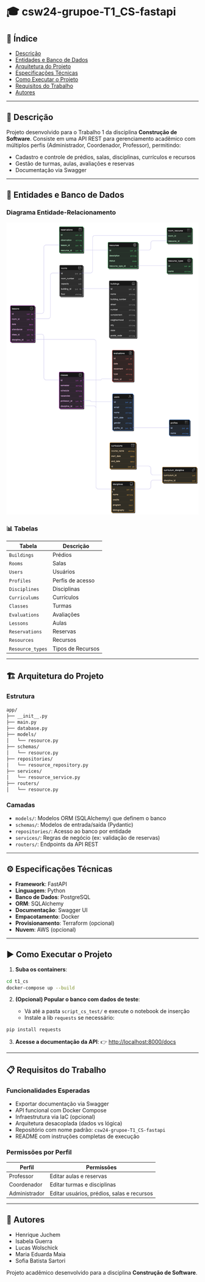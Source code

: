 # 🎓 csw24-grupoe-T1\_CS-fastapi

## 📑 Índice

* [Descrição](#📘-descrição)
* [Entidades e Banco de Dados](#🧱-entidades-e-banco-de-dados)
* [Arquitetura do Projeto](#🏗️-arquitetura-do-projeto)
* [Especificações Técnicas](#⚙️-especificações-técnicas)
* [Como Executar o Projeto](#▶️-como-executar-o-projeto)
* [Requisitos do Trabalho](#📋-requisitos-do-trabalho)
* [Autores](#👥-autores)

---

## 📘 Descrição

Projeto desenvolvido para o Trabalho 1 da disciplina **Construção de Software**.
Consiste em uma API REST para gerenciamento acadêmico com múltiplos perfis (Administrador, Coordenador, Professor), permitindo:

* Cadastro e controle de prédios, salas, disciplinas, currículos e recursos
* Gestão de turmas, aulas, avaliações e reservas
* Documentação via Swagger

---

## 🧱 Entidades e Banco de Dados

### Diagrama Entidade-Relacionamento

![Diagrama Entidade-Relacionamento](diagram-bd.png)

### 📊 Tabelas

| Tabela           | Descrição         |
| ---------------- | ----------------- |
| `Buildings`      | Prédios           |
| `Rooms`          | Salas             |
| `Users`          | Usuários          |
| `Profiles`       | Perfis de acesso  |
| `Disciplines`    | Disciplinas       |
| `Curriculums`    | Currículos        |
| `Classes`        | Turmas            |
| `Evaluations`    | Avaliações        |
| `Lessons`        | Aulas             |
| `Reservations`   | Reservas          |
| `Resources`      | Recursos          |
| `Resource_types` | Tipos de Recursos |

---

## 🏗️ Arquitetura do Projeto

### Estrutura

```
app/
├── __init__.py
├── main.py
├── database.py
├── models/
│   └── resource.py
├── schemas/
│   └── resource.py
├── repositories/
│   └── resource_repository.py
├── services/
│   └── resource_service.py
├── routers/
│   └── resource.py
```

### Camadas

* `models/`: Modelos ORM (SQLAlchemy) que definem o banco
* `schemas/`: Modelos de entrada/saída (Pydantic)
* `repositories/`: Acesso ao banco por entidade
* `services/`: Regras de negócio (ex: validação de reservas)
* `routers/`: Endpoints da API REST

---

## ⚙️ Especificações Técnicas

* **Framework**: FastAPI
* **Linguagem**: Python
* **Banco de Dados**: PostgreSQL
* **ORM**: SQLAlchemy
* **Documentação**: Swagger UI
* **Empacotamento**: Docker
* **Provisionamento**: Terraform (opcional)
* **Nuvem**: AWS (opcional)

---

## ▶️ Como Executar o Projeto

1. **Suba os containers**:

```bash
cd t1_cs
docker-compose up --build
```

2. **(Opcional) Popular o banco com dados de teste**:

   * Vá até a pasta `script_cs_test/` e execute o notebook de inserção
   * Instale a lib `requests` se necessário:

```bash
pip install requests
```

3. **Acesse a documentação da API**:
   👉 [http://localhost:8000/docs](http://localhost:8000/docs)

---

## 📋 Requisitos do Trabalho

### Funcionalidades Esperadas

* Exportar documentação via Swagger
* API funcional com Docker Compose
* Infraestrutura via IaC (opcional)
* Arquitetura desacoplada (dados vs lógica)
* Repositório com nome padrão: `csw24-grupoe-T1_CS-fastapi`
* README com instruções completas de execução

### Permissões por Perfil

| Perfil        | Permissões                                 |
| ------------- | ------------------------------------------ |
| Professor     | Editar aulas e reservas                    |
| Coordenador   | Editar turmas e disciplinas                |
| Administrador | Editar usuários, prédios, salas e recursos |

---

## 👥 Autores

* Henrique Juchem
* Isabela Guerra
* Lucas Wolschick
* Maria Eduarda Maia
* Sofia Batista Sartori

Projeto acadêmico desenvolvido para a disciplina **Construção de Software**.
